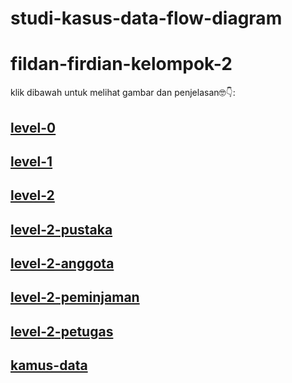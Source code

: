 # studi-kasus-data-flow-diagram 

# fildan-firdian-kelompok-2

klik dibawah untuk melihat gambar dan penjelasan🤓👇:

## [level-0](p/level-0.md)

## [level-1](p/level-1.md)

## [level-2](p/level-2.md)

## [level-2-pustaka](p/level-2.-pustaka.md)

## [level-2-anggota](p/level-2-anggota.md)

## [level-2-peminjaman](p/level-2-peminjaman.md)

## [level-2-petugas](p/level-2-petugas.md)

## [kamus-data](p/kamus-data.md)
